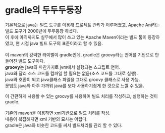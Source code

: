 # gradle의 두두두둥장
기본적으로 java는 빌드 도구를 이용해 프로젝트 관리가 이루어졌고, Apache Ant라는 빌드 도구가 2000년에 두두등장 하셨다.  
이 후에 아직까지도 실무에서 많이 쓰고 있는 Apache Maven이라는 빌드 툴이 등장하였고, 현 시점 java 빌드 도구의 표준이라고 할 수 있음.  
<br>이 maven의 강력한 라이벌이 gradle인데, gradle은 groovy라는 언어를 기반으로 만들어진 빌드 도구이다.  
<b>groovy</b>는 java와 마찬가지로 jvm에서 실행되는 스크립트 언어.  
java와 달리 소스 코드를 컴파일 할 필요는 없음(소스 코드를 그대로 실행).  
java와 호환이 되고 java클래스 파일을 그대로 groovy 클래스로 사용 가능.  
문법도 java와 아주 가까워 java를 보다 사용하기쉽게 한 것으로 느낄 수 있음.  

이 간편하게 사용할 수 있는 groovy를 사용하여 빌드 처리를 작성하고, 실행하는 것이 gradle.  
<br>기존의 maven을 이용하면 xml기반으로 빌드 처리를 작성.  
내용이 복잡해지면 xml 기반의 묘사는 어렵다.  
gradle은 java와 비슷한 코드를 써서 빌드처리를 관리 할 수 있다.  



